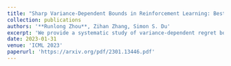 ```yaml
---
title: "Sharp Variance-Dependent Bounds in Reinforcement Learning: Best of Both Worlds in Stochastic and Deterministic Environments"
collection: publications
authors: '**Runlong Zhou**, Zihan Zhang, Simon S. Du'
excerpt: 'We provide a systematic study of variance-dependent regret bounds of model-based and model-free reinforcement learning for tabular MDPs. The proposed model-based algorithm is both optimal for stochastic and deterministic MDPs.'
date: 2023-01-31
venue: 'ICML 2023'
paperurl: 'https://arxiv.org/pdf/2301.13446.pdf'
---
```

